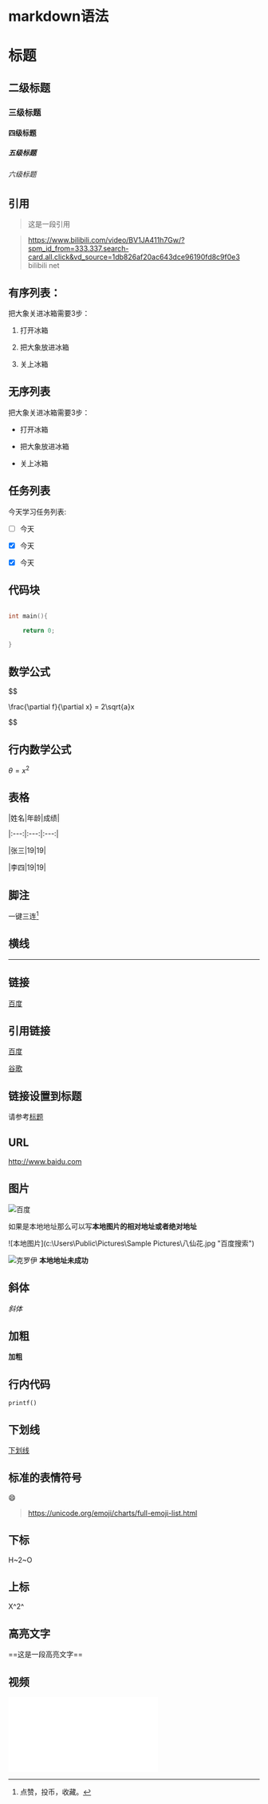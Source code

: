 # markdown语法



# 标题

## 二级标题

### 三级标题

#### 四级标题

##### 五级标题

###### 六级标题



## 引用

> 这是一段引用

> https://www.bilibili.com/video/BV1JA411h7Gw/?spm_id_from=333.337.search-card.all.click&vd_source=1db826af20ac643dce96190fd8c9f0e3 bilibili net



## 有序列表：

把大象关进冰箱需要3步：

1. 打开冰箱

2. 把大象放进冰箱

3. 关上冰箱



## 无序列表

把大象关进冰箱需要3步：

- 打开冰箱

- 把大象放进冰箱

- 关上冰箱



## 任务列表

今天学习任务列表:

- [ ] 今天

- [x] 今天

- [x] 今天



## 代码块

```c

int main(){

	return 0;

}

```



## 数学公式

$$

\frac{\partial f}{\partial x} = 2\sqrt{a}x

$$



## 行内数学公式



$\theta=x^2$



## 表格

|姓名|年龄|成绩|

|:---:|:---:|:---:|

|张三|19|19|

|李四|19|19|



## 脚注

一键三连[^三连]



[^三连]:点赞，投币，收藏。



## 横线



---





## 链接



[百度](baidu.com "一个垃圾的搜索引擎")



## 引用链接



[百度][id]



[id]: baidu.com "一个垃圾的搜索引擎"



[谷歌][2]



[2]: Google.com "一个还可以的搜索引擎"



## 链接设置到标题



请参考[标题](#五级标题)





## URL



http://www.baidu.com



## 图片

![百度](https://www.baidu.com/img/PCtm_d9c8750bed0b3c7d089fa7d55720d6cf.png "百度搜索")



如果是本地地址那么可以写**本地图片的相对地址或者绝对地址**





![本地图片](c:\Users\Public\Pictures\Sample Pictures\八仙花.jpg "百度搜索")

![克罗伊](https://web-tilas-seti.oss-cn-chengdu.aliyuncs.com/1.jpg "克罗伊")
**本地地址未成功**



## 斜体



*斜体*



## 加粗



**加粗**



## 行内代码



`printf()`



## 下划线



<u>下划线</u>



## 标准的表情符号



:smile:



>https://unicode.org/emoji/charts/full-emoji-list.html



## 下标



H~2~O



## 上标



X^2^



## 高亮文字



==这是一段高亮文字==



## 视频



<iframe src="//player.bilibili.com/player.html?aid=327623069&bvid=BV1JA411h7Gw&cid=171385214&page=1" scrolling="no" border="0" frameborder="no" framespacing="0" allowfullscreen="true"> </iframe>